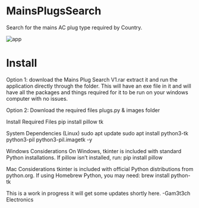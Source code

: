 # MainsPlugsSearch
Search for the mains AC plug type required by Country.



![app](https://github.com/user-attachments/assets/235ecfa7-6c33-43c8-acfc-555b776c5238)

# Install
Option 1: 
download the Mains Plug Search V1.rar  extract it and run the application directly through the folder.  This will have an exe file in it and will have all the packages and things required for it to be run on your windows computer with no issues.

Option 2: 
Download the required files plugs.py & images folder 

Install Required Files
        pip install pillow tk

System Dependencies (Linux)
        sudo apt update
        sudo apt install python3-tk python3-pil python3-pil.imagetk -y


Windows Considerations
        On Windows, tkinter is included with standard Python installations.
        If pillow isn’t installed, run:   pip install pillow

Mac Considerations
        tkinter is included with official Python distributions from python.org.
        If using Homebrew Python, you may need:   brew install python-tk

This is a work in progress it will get some updates shortly here.
                            -Gam3t3ch Electronics


